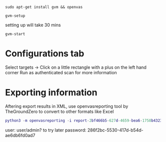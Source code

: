 
```
sudo apt-get install gvm && openvas
```

```
gvm-setup
```
setting up will take 30 mins

```
gvm-start
```

# Configurations tab
Select targets -> Click on a little rectangle with a plus on the left hand corner 
Run as authenticated scan for more information


# Exporting information
Aftering export results in XML, use  openvasreporting tool by TheGroundZero to convert to other formats like Excel

```g
python3 -m openvasreporting -i report-2bf466b5-627d-4659-bea6-1758b43235b1.xml -f xlsx
```


user: user/admin? to try later
password:  286f2bc-5530-417d-b54d-ae6db6fd0ad7

